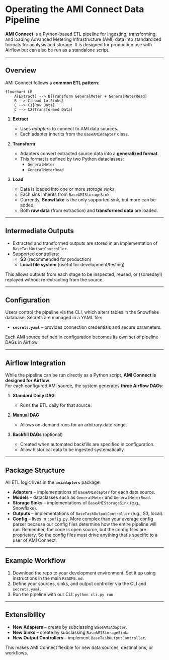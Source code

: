 # Operating the AMI Connect Data Pipeline

**AMI Connect** is a Python-based ETL pipeline for ingesting, transforming, and loading Advanced Metering Infrastructure (AMI) data into standardized formats for analysis and storage. It is designed for production use with Airflow but can also be run as a standalone script.  

---

## Overview

AMI Connect follows a **common ETL pattern**:

```mermaid
flowchart LR
    A[Extract] --> B[Transform GeneralMeter + GeneralMeterRead]
    B --> C[Load to Sinks]
    C --> C1[Raw Data]
    C --> C2[Transformed Data]
```

1. **Extract**  
   - Uses *adapters* to connect to AMI data sources.  
   - Each adapter inherits from the `BaseAMIAdapter` class.

2. **Transform**  
   - Adapters convert extracted source data into a **generalized format**.  
   - This format is defined by two Python dataclasses:
     - `GeneralMeter`
     - `GeneralMeterRead`  

3. **Load**  
   - Data is loaded into one or more *storage sinks*.  
   - Each sink inherits from `BaseAMIStorageSink`.  
   - Currently, **Snowflake** is the only supported sink, but more can be added.  
   - Both **raw data** (from extraction) and **transformed data** are loaded.

---

## Intermediate Outputs

- Extracted and transformed outputs are stored in an implementation of `BaseTaskOutputController`.  
- Supported controllers:
  - **S3** (recommended for production)
  - **Local file system** (useful for development/testing)  

This allows outputs from each stage to be inspected, reused, or (someday!) replayed without re-extracting from the source.

---

## Configuration

Users control the pipeline via the CLI, which alters tables in the Snowflake database. Secrets
are managed in a YAML file:

- **`secrets.yaml`** – provides connection credentials and secure parameters.  

Each AMI source defined in configuration becomes its own set of pipeline DAGs in Airflow.

---

## Airflow Integration

While the pipeline can be run directly as a Python script, **AMI Connect is designed for Airflow**.  
For each configured AMI source, the system generates **three Airflow DAGs**:

1. **Standard Daily DAG**  
   - Runs the ETL daily for that source.  

2. **Manual DAG**  
   - Allows on-demand runs for an arbitrary date range.  

3. **Backfill DAGs** (optional)  
   - Created when automated backfills are specified in configuration.  
   - Allow historical data to be ingested systematically.  

---

## Package Structure

All ETL logic lives in the **`amiadapters`** package:  

- **Adapters** – implementations of `BaseAMIAdapter` for each data source.  
- **Models** – dataclasses such as `GeneralMeter` and `GeneralMeterRead`.  
- **Storage Sinks** – implementations of `BaseAMIStorageSink` (e.g., Snowflake).  
- **Outputs** – implementations of `BaseTaskOutputController` (e.g., S3, local).  
- **Config** – lives in `config.py`. More complex than your average config parser because our config files determine how the entire pipeline will run. Remember, the code is open source, but the config files are proprietary. So the config files must drive anything that's specific to a user of AMI Connect.

---

## Example Workflow

1. Download the repo to your development environment. Set it up using instructions in the main `README.md`.
2. Define your sources, sinks, and output controller via the CLI and `secrets.yaml`.  
3. Run the pipeline with our CLI: `python cli.py run`

---

## Extensibility

- **New Adapters** – create by subclassing `BaseAMIAdapter`.  
- **New Sinks** – create by subclassing `BaseAMIStorageSink`.  
- **New Output Controllers** – implement `BaseTaskOutputController`.  

This makes AMI Connect flexible for new data sources, destinations, or workflows.
